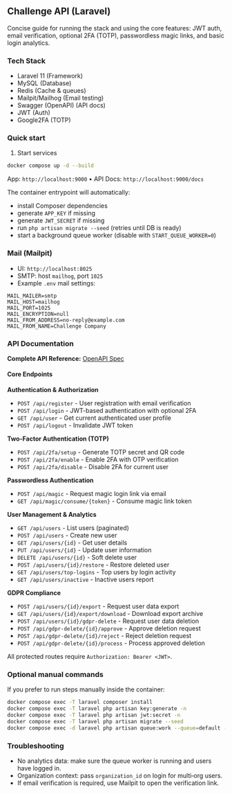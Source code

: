 ## Challenge API (Laravel)

Concise guide for running the stack and using the core features: JWT auth, email verification, optional 2FA (TOTP), passwordless magic links, and basic login analytics.

### Tech Stack

- Laravel 11 (Framework)
- MySQL (Database)
- Redis (Cache & queues)
- Mailpit/Mailhog (Email testing)
- Swagger (OpenAPI) (API docs)
- JWT (Auth)
- Google2FA (TOTP)

### Quick start

1) Start services

```bash
docker compose up -d --build
```

App: `http://localhost:9000`  •  API Docs: `http://localhost:9000/docs`

The container entrypoint will automatically:
- install Composer dependencies
- generate `APP_KEY` if missing
- generate `JWT_SECRET` if missing
- run `php artisan migrate --seed` (retries until DB is ready)
- start a background queue worker (disable with `START_QUEUE_WORKER=0`)

### Mail (Mailpit)

- UI: `http://localhost:8025`
- SMTP: host `mailhog`, port `1025`
- Example `.env` mail settings:

```env
MAIL_MAILER=smtp
MAIL_HOST=mailhog
MAIL_PORT=1025
MAIL_ENCRYPTION=null
MAIL_FROM_ADDRESS=no-reply@example.com
MAIL_FROM_NAME=Challenge Company
```

### API Documentation

**Complete API Reference:** [OpenAPI Spec](public/openapi.yaml)

#### Core Endpoints

**Authentication & Authorization**
- `POST /api/register` - User registration with email verification
- `POST /api/login` - JWT-based authentication with optional 2FA
- `GET /api/user` - Get current authenticated user profile
- `POST /api/logout` - Invalidate JWT token

**Two-Factor Authentication (TOTP)**
- `POST /api/2fa/setup` - Generate TOTP secret and QR code
- `POST /api/2fa/enable` - Enable 2FA with OTP verification
- `POST /api/2fa/disable` - Disable 2FA for current user

**Passwordless Authentication**
- `POST /api/magic` - Request magic login link via email
- `GET /api/magic/consume/{token}` - Consume magic link token

**User Management & Analytics**
- `GET /api/users` - List users (paginated)
- `POST /api/users` - Create new user
- `GET /api/users/{id}` - Get user details
- `PUT /api/users/{id}` - Update user information
- `DELETE /api/users/{id}` - Soft delete user
- `POST /api/users/{id}/restore` - Restore deleted user
- `GET /api/users/top-logins` - Top users by login activity
- `GET /api/users/inactive` - Inactive users report

**GDPR Compliance**
- `POST /api/users/{id}/export` - Request user data export
- `GET /api/users/{id}/export/download` - Download export archive
- `POST /api/users/{id}/gdpr-delete` - Request user data deletion
- `POST /api/gdpr-delete/{id}/approve` - Approve deletion request
- `POST /api/gdpr-delete/{id}/reject` - Reject deletion request
- `POST /api/gdpr-delete/{id}/process` - Process approved deletion


All protected routes require `Authorization: Bearer <JWT>`.

### Optional manual commands

If you prefer to run steps manually inside the container:

```bash
docker compose exec -T laravel composer install
docker compose exec -T laravel php artisan key:generate -n
docker compose exec -T laravel php artisan jwt:secret -n
docker compose exec -T laravel php artisan migrate --seed
docker compose exec -d laravel php artisan queue:work --queue=default --sleep=1 --tries=3
```

### Troubleshooting

- No analytics data: make sure the queue worker is running and users have logged in.
- Organization context: pass `organization_id` on login for multi‑org users.
- If email verification is required, use Mailpit to open the verification link.



